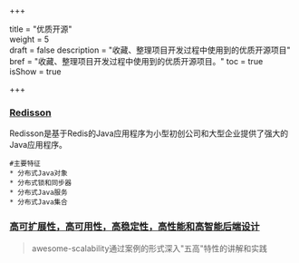 +++

title = "优质开源"  
weight = 5  
draft = false 
description = "收藏、整理项目开发过程中使用到的优质开源项目"  
bref = "收藏、整理项目开发过程中使用到的优质开源项目。"
toc = true  
isShow = true

+++


### <font color=#3998e2>[Redisson](https://github.com/redisson/redisson)</font>
Redisson是基于Redis的Java应用程序为小型初创公司和大型企业提供了强大的Java应用程序。 

    #主要特征
    * 分布式Java对象
    * 分布式锁和同步器
    * 分布式Java服务
    * 分布式Java集合
    
### [高可扩展性，高可用性，高稳定性，高性能和高智能后端设计](https://github.com/binhnguyennus/awesome-scalability)
> awesome-scalability通过案例的形式深入"五高"特性的讲解和实践

